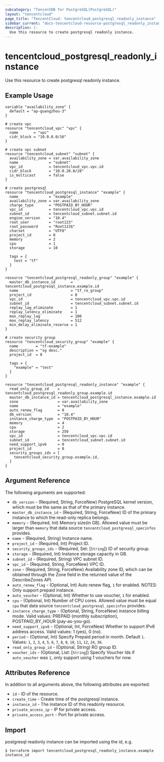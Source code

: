 ```yaml
---
subcategory: "TencentDB for PostgreSQL(PostgreSQL)"
layout: "tencentcloud"
page_title: "TencentCloud: tencentcloud_postgresql_readonly_instance"
sidebar_current: "docs-tencentcloud-resource-postgresql_readonly_instance"
description: |-
  Use this resource to create postgresql readonly instance.
---
```


# tencentcloud_postgresql_readonly_instance

Use this resource to create postgresql readonly instance.

## Example Usage

```hcl
variable "availability_zone" {
  default = "ap-guangzhou-3"
}

# create vpc
resource "tencentcloud_vpc" "vpc" {
  name       = "vpc"
  cidr_block = "10.0.0.0/16"
}

# create vpc subnet
resource "tencentcloud_subnet" "subnet" {
  availability_zone = var.availability_zone
  name              = "subnet"
  vpc_id            = tencentcloud_vpc.vpc.id
  cidr_block        = "10.0.20.0/28"
  is_multicast      = false
}

# create postgresql
resource "tencentcloud_postgresql_instance" "example" {
  name              = "example"
  availability_zone = var.availability_zone
  charge_type       = "POSTPAID_BY_HOUR"
  vpc_id            = tencentcloud_vpc.vpc.id
  subnet_id         = tencentcloud_subnet.subnet.id
  engine_version    = "10.4"
  root_user         = "root123"
  root_password     = "Root123$"
  charset           = "UTF8"
  project_id        = 0
  memory            = 2
  cpu               = 1
  storage           = 10

  tags = {
    test = "tf"
  }
}

resource "tencentcloud_postgresql_readonly_group" "example" {
  master_db_instance_id       = tencentcloud_postgresql_instance.example.id
  name                        = "tf_ro_group"
  project_id                  = 0
  vpc_id                      = tencentcloud_vpc.vpc.id
  subnet_id                   = tencentcloud_subnet.subnet.id
  replay_lag_eliminate        = 1
  replay_latency_eliminate    = 1
  max_replay_lag              = 100
  max_replay_latency          = 512
  min_delay_eliminate_reserve = 1
}

# create security group
resource "tencentcloud_security_group" "example" {
  name        = "tf-example"
  description = "sg desc."
  project_id  = 0

  tags = {
    "example" = "test"
  }
}

resource "tencentcloud_postgresql_readonly_instance" "example" {
  read_only_group_id    = tencentcloud_postgresql_readonly_group.example.id
  master_db_instance_id = tencentcloud_postgresql_instance.example.id
  zone                  = var.availability_zone
  name                  = "example"
  auto_renew_flag       = 0
  db_version            = "10.4"
  instance_charge_type  = "POSTPAID_BY_HOUR"
  memory                = 4
  cpu                   = 2
  storage               = 250
  vpc_id                = tencentcloud_vpc.vpc.id
  subnet_id             = tencentcloud_subnet.subnet.id
  need_support_ipv6     = 0
  project_id            = 0
  security_groups_ids = [
    tencentcloud_security_group.example.id,
  ]
}
```

## Argument Reference

The following arguments are supported:

* `db_version` - (Required, String, ForceNew) PostgreSQL kernel version, which must be the same as that of the primary instance.
* `master_db_instance_id` - (Required, String, ForceNew) ID of the primary instance to which the read-only replica belongs.
* `memory` - (Required, Int) Memory size(in GB). Allowed value must be larger than `memory` that data source `tencentcloud_postgresql_specinfos` provides.
* `name` - (Required, String) Instance name.
* `project_id` - (Required, Int) Project ID.
* `security_groups_ids` - (Required, Set: [`String`]) ID of security group.
* `storage` - (Required, Int) Instance storage capacity in GB.
* `subnet_id` - (Required, String) VPC subnet ID.
* `vpc_id` - (Required, String, ForceNew) VPC ID.
* `zone` - (Required, String, ForceNew) Availability zone ID, which can be obtained through the Zone field in the returned value of the DescribeZones API.
* `auto_renew_flag` - (Optional, Int) Auto renew flag, `1` for enabled. NOTES: Only support prepaid instance.
* `auto_voucher` - (Optional, Int) Whether to use voucher, `1` for enabled.
* `cpu` - (Optional, Int) Number of CPU cores. Allowed value must be equal `cpu` that data source `tencentcloud_postgresql_specinfos` provides.
* `instance_charge_type` - (Optional, String, ForceNew) instance billing mode. Valid values: PREPAID (monthly subscription), POSTPAID_BY_HOUR (pay-as-you-go).
* `need_support_ipv6` - (Optional, Int, ForceNew) Whether to support IPv6 address access. Valid values: 1 (yes), 0 (no).
* `period` - (Optional, Int) Specify Prepaid period in month. Default `1`. Values: `1`, `2`, `3`, `4`, `5`, `6`, `7`, `8`, `9`, `10`, `11`, `12`, `24`, `36`.
* `read_only_group_id` - (Optional, String) RO group ID.
* `voucher_ids` - (Optional, List: [`String`]) Specify Voucher Ids if `auto_voucher` was `1`, only support using 1 vouchers for now.

## Attributes Reference

In addition to all arguments above, the following attributes are exported:

* `id` - ID of the resource.
* `create_time` - Create time of the postgresql instance.
* `instance_id` - The instance ID of this readonly resource.
* `private_access_ip` - IP for private access.
* `private_access_port` - Port for private access.


## Import

postgresql readonly instance can be imported using the id, e.g.

```
$ terraform import tencentcloud_postgresql_readonly_instance.example instance_id
```

